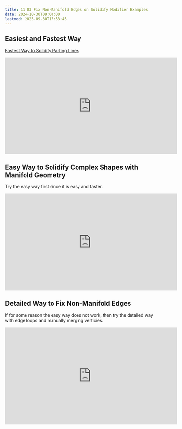 ```yaml
---
title: 11.03 Fix Non-Manifold Edges on Solidify Modifier Examples
date: 2024-10-30T09:00:00
lastmod: 2025-09-30T17:53:45
---
```


## Easiest and Fastest Way

[Fastest Way to Solidify Parting Lines](https://youtu.be/0GSKckejrkw)

<div class="iframe-16-9-container">
<iframe class="youTubeIframe" width="560" height="315" src="https://www.youtube.com/embed/0GSKckejrkw?rel=0" title="YouTube video player" frameborder="0" allow="accelerometer; autoplay; clipboard-write; encrypted-media; gyroscope; picture-in-picture; web-share" referrerpolicy="strict-origin-when-cross-origin" allowfullscreen></iframe>
</div>

## Easy Way to Solidify Complex Shapes with Manifold Geometry

Try the easy way first since it is easy and faster.

<div class="iframe-16-9-container">
<iframe class="youTubeIframe" width="560" height="315" src="https://www.youtube.com/embed/HZAVFpYvAoo?rel=0" title="YouTube video player" frameborder="0" allow="accelerometer; autoplay; clipboard-write; encrypted-media; gyroscope; picture-in-picture; web-share" referrerpolicy="strict-origin-when-cross-origin" allowfullscreen></iframe>
</div>

## Detailed Way to Fix Non-Manifold Edges

If for some reason the easy way does not work, then try the detailed way with edge loops and manually merging verticies.

<div class="iframe-16-9-container">
<iframe class="youTubeIframe" width="560" height="315" src="https://www.youtube.com/embed/OeGvo_zpz74?rel=0" title="YouTube video player" frameborder="0" allow="accelerometer; autoplay; clipboard-write; encrypted-media; gyroscope; picture-in-picture; web-share" referrerpolicy="strict-origin-when-cross-origin" allowfullscreen></iframe>
</div>
